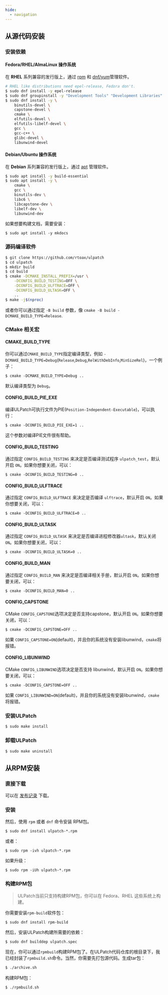 ```yaml
---
hide:
  - navigation
---
```


## 从源代码安装

### 安装依赖

#### Fedora/RHEL/AlmaLinux 操作系统

在 **RHEL** 系列兼容的发行版上，通过 [rpm](https://github.com/rpm-software-management) 和 [dnf/yum](https://github.com/rpm-software-management/dnf)管理软件。

```bash
# RHEL like distributions need epel-release, Fedora don't.
$ sudo dnf install -y epel-release
$ sudo dnf groupinstall -y "Development Tools" "Development Libraries"
$ sudo dnf install -y \
	binutils-devel \
	capstone-devel \
	cmake \
	elfutils-devel \
	elfutils-libelf-devel \
	gcc \
	gcc-c++ \
	glibc-devel \
	libunwind-devel
```


#### Debian/Ubuntu 操作系统

在 **Debian** 系列兼容的发行版上，通过 [apt](https://salsa.debian.org/apt-team/apt) 管理软件。

```bash
$ sudo apt install -y build-essential
$ sudo apt install -y \
	cmake \
	gcc \
	binutils-dev \
	libc6 \
	libcapstone-dev \
	libelf-dev \
	libunwind-dev
```

如果想要构建文档，需要安装：

```
$ sudo apt install -y mkdocs
```


### 源码编译软件

```bash
$ git clone https://github.com/rtoax/ulpatch
$ cd ulpatch
$ mkdir build
$ cd build
$ cmake -DCMAKE_INSTALL_PREFIX=/usr \
	-DCONFIG_BUILD_TESTING=OFF \
	-DCONFIG_BUILD_ULFTRACE=OFF \
	-DCONFIG_BUILD_ULTASK=OFF \
	..
$ make -j$(nproc)
```

或者你可以通过指定 `-B build` 参数，像 `cmake -B build -DCMAKE_BUILD_TYPE=Release`.


### CMake 相关宏

#### CMAKE_BUILD_TYPE

你可以通过`CMAKE_BUILD_TYPE`指定编译类型，例如 `-DCMAKE_BUILD_TYPE=Debug`(`Release`,`Debug`,`RelWithDebInfo`,`MinSizeRel`)，一个例子：

```
$ cmake -DCMAKE_BUILD_TYPE=Debug ..
```

默认编译类型为 `Debug`。


#### CONFIG_BUILD_PIE_EXE

编译ULPatch可执行文件为PIE(`Position-Independent-Executable`)，可以执行：

```
$ cmake -DCONFIG_BUILD_PIE_EXE=1 ..
```

这个参数对编译PIE文件很有帮助。


#### CONFIG_BUILD_TESTING

通过指定 `CONFIG_BUILD_TESTING` 来决定是否编译测试程序 `ulpatch_test`，默认开启 `ON`。如果你想要关闭，可以：

```
$ cmake -DCONFIG_BUILD_TESTING=0 ..
```

#### CONFIG_BUILD_ULFTRACE

通过指定 `CONFIG_BUILD_ULFTRACE` 来决定是否编译 `ulftrace`，默认开启 `ON`。如果你想要关闭，可以：

```
$ cmake -DCONFIG_BUILD_ULFTRACE=0 ..
```

#### CONFIG_BUILD_ULTASK

通过指定 `CONFIG_BUILD_ULTASK` 来决定是否编译进程修改器`ultask`，默认关闭 `ON`。如果你想要关闭，可以：

```
$ cmake -DCONFIG_BUILD_ULTASK=0 ..
```

#### CONFIG_BUILD_MAN

通过指定 `CONFIG_BUILD_MAN` 来决定是否编译相关手册，默认开启 `ON`。如果你想要关闭，可以：

```
$ cmake -DCONFIG_BUILD_MAN=0 ..
```

#### CONFIG_CAPSTONE

CMake `CONFIG_CAPSTONE`选项决定是否支持capstone，默认开启 `ON`。如果你想要关闭，可以：

```
$ cmake -DCONFIG_CAPSTONE=OFF ..
```
如果 `CONFIG_CAPSTONE=ON`(default)，并且你的系统没有安装libunwind，`cmake`将报错。

#### CONFIG_LIBUNWIND

CMake `CONFIG_LIBUNWIND`选项决定是否支持 libunwind，默认开启 `ON`。如果你想要关闭，可以：

```
$ cmake -DCONFIG_CAPSTONE=OFF ..
```

如果 `CONFIG_LIBUNWIND=ON`(default)，并且你的系统没有安装libunwind，`cmake`将报错。


### 安装ULPatch

```bash
$ sudo make install
```

### 卸载ULPatch

```bash
$ sudo make uninstall
```


## 从RPM安装

### 直接下载

可以在 [发布记录](https://github.com/Rtoax/ulpatch/releases) 下载。

### 安装

然后，使用 `rpm` 或者 `dnf` 命令安装 RPM包。

```
$ sudo dnf install ulpatch-*.rpm
```

或者：

```
$ sudo rpm -ivh ulpatch-*.rpm
```

如果升级：

```
$ sudo rpm -iUh ulpatch-*.rpm
```

### 构建RPM包

> ULPatch当前只支持构建RPM包，你可以在 Fedora、RHEL 这些系统上构建。

你需要安装`rpm-build`软件包：

```
$ sudo dnf install rpm-build
```

然后，安装ULPatch构建所需要的依赖：

```
$ sudo dnf builddep ulpatch.spec
```

现在，你可以通过`rpmbuild`构建RPM包了。在ULPatch代码仓库的根目录下，我已经封装了`rpmbuild.sh`命令。当然，你需要先打包源代码。生成tar包：

```bash
$ ./archive.sh
```

构建RPM包：

```bash
$ ./rpmbuild.sh
```


